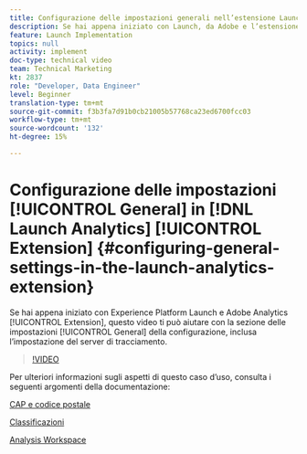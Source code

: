 ```yaml
---
title: Configurazione delle impostazioni generali nell’estensione Launch Analytics
description: Se hai appena iniziato con Launch, da Adobe e l’estensione Adobe Analytics, questo video può essere utile per la parte relativa alle impostazioni generali della configurazione, inclusa l’impostazione del server di tracciamento.
feature: Launch Implementation
topics: null
activity: implement
doc-type: technical video
team: Technical Marketing
kt: 2837
role: "Developer, Data Engineer"
level: Beginner
translation-type: tm+mt
source-git-commit: f3b3fa7d91b0cb21005b57768ca23ed6700fcc03
workflow-type: tm+mt
source-wordcount: '132'
ht-degree: 15%

---
```



# Configurazione delle impostazioni [!UICONTROL General] in [!DNL Launch Analytics] [!UICONTROL Extension] {#configuring-general-settings-in-the-launch-analytics-extension}

Se hai appena iniziato con Experience Platform Launch e Adobe Analytics [!UICONTROL Extension], questo video ti può aiutare con la sezione delle impostazioni [!UICONTROL General] della configurazione, inclusa l’impostazione del server di tracciamento.

>[!VIDEO](https://video.tv.adobe.com/v/27093/?quality=9)

Per ulteriori informazioni sugli aspetti di questo caso d’uso, consulta i seguenti argomenti della documentazione:

[CAP e codice postale](https://docs.adobe.com/help/en/analytics/components/variables/dimensions-reports/reports-zip.html)

[Classificazioni](https://docs.adobe.com/content/help/it-IT/analytics/components/classifications/c-classifications.html)

[Analysis Workspace](https://docs.adobe.com/content/help/it-IT/analytics/analyze/analysis-workspace/home.translate.html)
